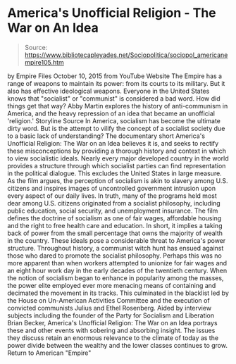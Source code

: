 # America's Unofficial Religion - The War on An Idea

> Source: https://www.bibliotecapleyades.net/Sociopolitica/sociopol_americanempire105.htm

by Empire Files October 10, 2015
from YouTube Website
The Empire has
a range of weapons to maintain its power:
from its courts to its military.
But it also has effective ideological weapons. Everyone in the United States
knows that "socialist" or "communist"
is considered a bad word.
How did things get that way? Abby Martin explores
the history of anti-communism in America,
and the heavy repression of an idea
that became an unofficial 'religion.'
Storyline
Source In America, socialism has become the ultimate dirty word.
But is the attempt to vilify the concept of a socialist society due to a basic lack of understanding? The documentary short America's Unofficial Religion: The War on an Idea believes it is, and seeks to rectify these misconceptions by providing a thorough history and context in which to view socialistic ideals. Nearly every major developed country in the world provides a structure through which socialist parties can find representation in the political dialogue. This excludes the United States in large measure.
As the film argues, the perception of socialism is akin to slavery among U.S. citizens and inspires images of uncontrolled government intrusion upon every aspect of our daily lives. In truth, many of the programs held most dear among U.S. citizens originated from a socialist philosophy, including public education, social security, and unemployment insurance. The film defines the doctrine of socialism as one of fair wages, affordable housing and the right to free health care and education.
In short, it implies a taking back of power from the small percentage that owns the majority of wealth in the country. These ideals pose a considerable threat to America's power structure. Throughout history, a communist witch hunt has ensued against those who dared to promote the socialist philosophy. Perhaps this was no more apparent than when workers attempted to unionize for fair wages and an eight hour work day in the early decades of the twentieth century.
When the notion of socialism began to enhance in popularity among the masses, the power elite employed ever more menacing means of containing and decimated the movement in its tracks.
This culminated in the blacklist led by the House on Un-American Activities Committee and the execution of convicted communists Julius and Ethel Rosenberg. Aided by interview subjects including the founder of the Party for Socialism and Liberation Brian Becker, America's Unofficial Religion: The War on an Idea portrays these and other events with sobering and absorbing insight.
The issues they discuss retain an enormous relevance to the climate of today as the power divide between the wealthy and the lower classes continues to grow.
Return to American "Empire"
